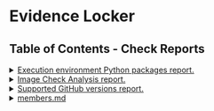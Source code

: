 # Evidence Locker

## Table of Contents - Check Reports

<details>
<summary><a href="https://github.com/yana1205/auditree-demo/blob/result/reports/auditree/python_packages.md">Execution environment Python packages report.</a></summary>

- Accreditations: **DEMO.ARBORETUM.ACCRED**
- Check:`arboretum.auditree.checks.test_python_packages.PythonPackageCheck`
- From: 2023-05-16T06:47:51.882206
- Evidences used:
   - <a href="https://github.com/yana1205/auditree-demo/blob/304c6e9f0e030cb0e237b0bcb4965291b86fdf0a/raw/auditree/auditree_arboretum_releases.xml">Auditree Arboretum PyPI releases</a> from 2023-05-16T06:43:53.538194
   - <a href="https://github.com/yana1205/auditree-demo/blob/304c6e9f0e030cb0e237b0bcb4965291b86fdf0a/raw/auditree/auditree_framework_releases.xml">Auditree Framework PyPI releases</a> from 2023-05-16T06:43:53.538194
   - <a href="https://github.com/yana1205/auditree-demo/blob/304c6e9f0e030cb0e237b0bcb4965291b86fdf0a/raw/auditree/python_packages.json">Python Package List</a> from 2023-05-16T06:43:53.538194
   - <a href="https://github.com/yana1205/auditree-demo/blob/304c6e9f0e030cb0e237b0bcb4965291b86fdf0a/raw/auditree/auditree_harvest_releases.xml">auditree_harvest_releases.xml</a> from 2023-05-16T06:43:53.538194
</details>

<details>
<summary><a href="https://github.com/yana1205/auditree-demo/blob/result/reports/images/image_check.md">Image Check Analysis report.</a></summary>

- Accreditations: **DEMO.CUSTOM.ACCRED**
- Check:`demo_examples.checks.test_image_content.ImageCheck`
- From: 2023-05-16T06:47:51.882206
- Evidences used:
   - <a href="https://github.com/yana1205/auditree-demo/blob/304c6e9f0e030cb0e237b0bcb4965291b86fdf0a/raw/images/auditree_logo.png">The Auditree logo image</a> from 2023-05-16T06:43:53.538194
</details>

<details>
<summary><a href="https://github.com/yana1205/auditree-demo/blob/result/reports/github/api_versions.md">Supported GitHub versions report.</a></summary>

- Accreditations: **DEMO.CUSTOM.ACCRED**
- Check:`demo_examples.checks.test_github.GitHubAPIVersionsCheck`
- From: 2023-05-16T06:47:51.882206
- Evidences used:
   - <a href="https://github.com/yana1205/auditree-demo/blob/304c6e9f0e030cb0e237b0bcb4965291b86fdf0a/raw/github/api_versions.json">Supported GitHub API versions</a> from 2023-05-16T06:43:53.538194
</details>

<details>
<summary><a href="https://github.com/yana1205/auditree-demo/blob/result/reports/github/members.md">members.md</a></summary>

- Accreditations: **DEMO.CUSTOM.ACCRED**
- Check:`demo_examples.checks.test_github.GitHubOrgs`
- From: 2023-05-16T06:47:51.882206
- Evidences used: N/A

</details>

